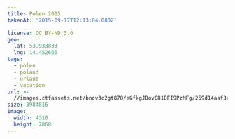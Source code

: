 ```yaml
---
title: Polen 2015
takenAt: '2015-09-17T12:13:04.000Z'

license: CC BY-ND 3.0
geo:
  lat: 53.933833
  lng: 14.452666
tags:
  - polen
  - poland
  - urlaub
  - vacation
url: >-
  //images.ctfassets.net/bncv3c2gt878/eGfkgJDovC81DFI9PzMFg/259d14aaf3cb4fb37b6e36d68a682bbc/polen-2015_25329074253_o
size: 3984816
image:
  width: 4310
  height: 2868
---
```

